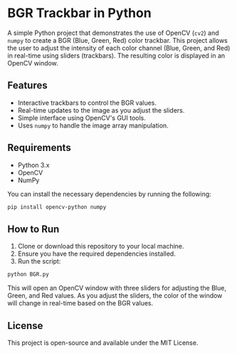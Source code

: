 # BGR Trackbar in Python

A simple Python project that demonstrates the use of OpenCV (`cv2`) and `numpy` to create a BGR (Blue, Green, Red) color trackbar. This project allows the user to adjust the intensity of each color channel (Blue, Green, and Red) in real-time using sliders (trackbars). The resulting color is displayed in an OpenCV window.

## Features

- Interactive trackbars to control the BGR values.
- Real-time updates to the image as you adjust the sliders.
- Simple interface using OpenCV's GUI tools.
- Uses `numpy` to handle the image array manipulation.

## Requirements

- Python 3.x
- OpenCV
- NumPy

You can install the necessary dependencies by running the following:

```bash
pip install opencv-python numpy

```
## How to Run
1. Clone or download this repository to your local machine.
2. Ensure you have the required dependencies installed.
3. Run the script:
   
```bash
python BGR.py
```
This will open an OpenCV window with three sliders for adjusting the Blue, Green, and Red values. As you adjust the sliders, the color of the window will change in real-time based on the BGR values.

## License
This project is open-source and available under the MIT License.
